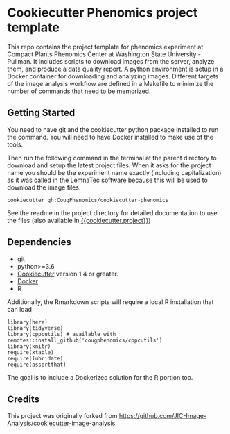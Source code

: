 # Cookiecutter Phenomics project template

This repo contains the project template for phenomics experiment at Compact Plants Phenomics Center at Washington State University - Pullman. It includes scripts to download images from the server, analyze them, and produce a data quality report. A python environment is setup in a Docker container for downloading and analyzing images. Different targets of the image analysis workflow are defined in a Makefile to minimize the number of commands that need to be memorized.

## Getting Started

You need to have git and the cookiecutter python package installed to run the command. You will need to have Docker installed to make use of the tools.

Then run the following command in the terminal at the parent directory to download and setup the latest project files. When it asks for the project name you should be the experiment name exactly (including capitalization) as it was called in the LemnaTec software because this will be used to download the image files.

```
cookiecutter gh:CougPhenomics/cookiecutter-phenomics
```

See the readme in the project directory for detailed documentation to use the files (also available in [{{cookiecutter.project}}](cookiecutter.project/README.md))



## Dependencies

- git
- python>=3.6
- [Cookiecutter](http://cookiecutter.readthedocs.io/) version 1.4 or greater.
- [Docker](https://www.docker.com/products/docker-desktop)
- R

Additionally, the Rmarkdown scripts will require a local R installation that can load

```
library(here)
library(tidyverse)
library(cppcutils) # available with remotes::install_github('cougphenomics/cppcutils')
library(knitr)  
require(xtable)
require(lubridate)
require(assertthat)
```

The goal is to include a Dockerized solution for the R portion too.

## Credits

This project was originally forked from https://github.com/JIC-Image-Analysis/cookiecutter-image-analysis
